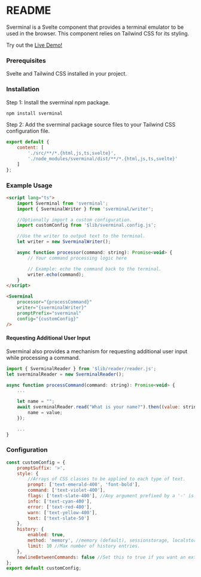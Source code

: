 # README

Sverminal is a Svelte component that provides a terminal emulator to be used in the browser. This component relies on Tailwind CSS for its styling.

Try out the [Live Demo!](https://sverminal.io)

### Prerequisites

Svelte and Tailwind CSS installed in your project.

### Installation

Step 1: Install the sverminal npm package.

```bash
npm install sverminal
```

Step 2: Add the sverminal package source files to your Tailwind CSS configuration file.

```javascript
export default {
	content: [
		'./src/**/*.{html,js,ts,svelte}',
		'./node_modules/sverminal/dist/**/*.{html,js,ts,svelte}'
	]
};
```

### Example Usage

```html
<script lang="ts">
	import Sverminal from 'sverminal';
	import { SverminalWriter } from 'sverminal/writer';

	//Optionally import a custom configuration.
	import customConfig from '$lib/sverminal.config.js';

	//Use the writer to output text to the terminal.
	let writer = new SverminalWriter();

	async function processor(command: string): Promise<void> {
		// Your command processing logic here

		// Example: echo the command back to the terminal.
		writer.echo(command);
	}
</script>
```

```html
<Sverminal
	processor="{processCommand}"
	writer="{sverminalWriter}"
	promptPrefix="sverminal"
	config="{customConfig}"
/>
```

#### Requesting Additional User Input

Sverminal also provides a mechanism for requesting additional user input while processing a command.

```javascript
import { SverminalReader } from '$lib/reader/reader.js';
let sverminalReader = new SverminalReader();

async function processCommand(command: string): Promise<void> {
    ...

    let name = "";
    await sverminalReader.read("What is your name?").then((value: string) => {
        name = value;
    });

    ...
}
```

### Configuration

```javascript
const customConfig = {
	promptSuffix: '>',
	style: {
		//Arrays of CSS classes to be applied to each type of text.
		prompt: ['text-emerald-400', 'font-bold'],
		command: ['text-violet-400'],
		flags: ['text-slate-400'], //Any argument prefixed by a '-' is considered a flag.
		info: ['text-cyan-400'],
		error: ['text-red-400'],
		warn: ['text-yellow-400'],
		text: ['text-slate-50']
	},
	history: {
		enabled: true,
		method: 'memory', //memory (default), sessionstorage, localstorage
		limit: 10 //Max number of history entries.
	},
	newlineBetweenCommands: false //Set this to true if you want an extra line between commands.
};
export default customConfig;
```

